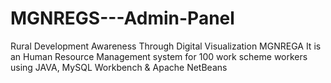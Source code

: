 # MGNREGS---Admin-Panel
Rural Development Awareness Through Digital Visualization MGNREGA
It is an Human Resource Management system for 100 work scheme workers using JAVA, MySQL Workbench &amp; Apache NetBeans
